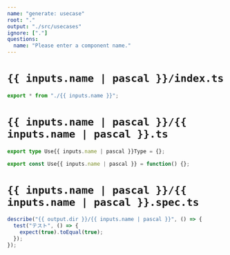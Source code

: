 ```yaml
---
name: "generate: usecase"
root: "."
output: "./src/usecases"
ignore: ["."]
questions:
  name: "Please enter a component name."
---
```


# `{{ inputs.name | pascal }}/index.ts`

```typescript
export * from "./{{ inputs.name }}";
```

# `{{ inputs.name | pascal }}/{{ inputs.name | pascal }}.ts`

```typescript
export type Use{{ inputs.name | pascal }}Type = {};

export const Use{{ inputs.name | pascal }} = function() {};
```

# `{{ inputs.name | pascal }}/{{ inputs.name | pascal }}.spec.ts`

```typescript
describe("{{ output.dir }}/{{ inputs.name | pascal }}", () => {
  test("テスト", () => {
    expect(true).toEqual(true);
  });
});
```

